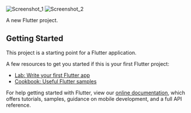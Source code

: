 
![Screenshot_1](https://user-images.githubusercontent.com/17177508/127903727-0e1614c8-60ef-47b8-93e4-c58c717b37a0.jpg)
![Screenshot_2](https://user-images.githubusercontent.com/17177508/127903735-57ad5037-1057-48c3-a06d-69cd85ffff40.jpg)

A new Flutter project.

## Getting Started

This project is a starting point for a Flutter application.

A few resources to get you started if this is your first Flutter project:

- [Lab: Write your first Flutter app](https://flutter.dev/docs/get-started/codelab)
- [Cookbook: Useful Flutter samples](https://flutter.dev/docs/cookbook)

For help getting started with Flutter, view our
[online documentation](https://flutter.dev/docs), which offers tutorials,
samples, guidance on mobile development, and a full API reference.
